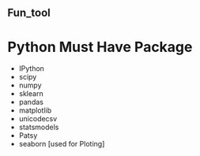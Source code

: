 ## Fun_tool
# Python Must Have Package
 * IPython
 * scipy 
 * numpy 
 * sklearn 
 * pandas 
 * matplotlib 
 * unicodecsv 
 * statsmodels
 * Patsy
 * seaborn [used for Ploting]